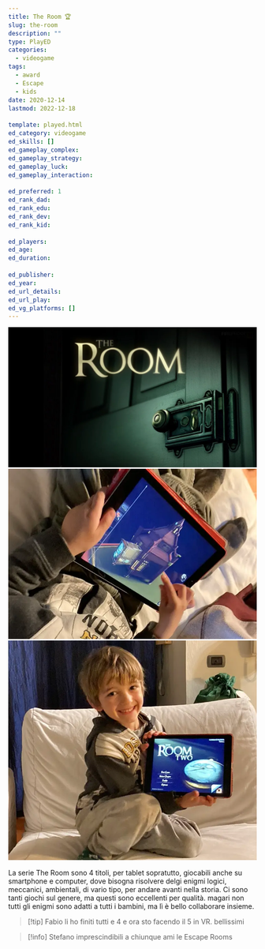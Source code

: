 ```yaml
---
title: The Room 🏆
slug: the-room
description: ""
type: PlayED
categories:
  - videogame
tags:
  - award
  - Escape
  - kids
date: 2020-12-14
lastmod: 2022-12-18

template: played.html
ed_category: videogame
ed_skills: []
ed_gameplay_complex: 
ed_gameplay_strategy: 
ed_gameplay_luck: 
ed_gameplay_interaction: 

ed_preferred: 1
ed_rank_dad: 
ed_rank_edu: 
ed_rank_dev: 
ed_rank_kid: 

ed_players: 
ed_age: 
ed_duration: 

ed_publisher: 
ed_year: 
ed_url_details: 
ed_url_play: 
ed_vg_platforms: []
---
```


![](../../assets/img/played/videogame/the_room.webp)
![](../../assets/img/played/videogame/the_room_gioco.webp)
![](../../assets/img/played/videogame/the_room_bruno.webp)

La serie The Room sono 4 titoli, per tablet sopratutto, giocabili anche su smartphone e computer, dove bisogna risolvere delgi enigmi logici, meccanici, ambientali, di vario tipo, per andare avanti nella storia.
Ci sono tanti giochi sul genere, ma questi sono eccellenti per qualità.
magari non tutti gli enigmi sono adatti a tutti i bambini, ma lì è bello collaborare insieme.


> [!tip] Fabio li ho finiti tutti e 4 e ora sto facendo il 5 in VR. bellissimi

> [!info] Stefano imprescindibili a chiunque ami le Escape Rooms
